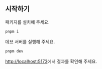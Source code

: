 ## 시작하기

패키지를 설치해 주세요.

```bash
pnpm i
```

데브 서버를 실행해 주세요.

```bash
pnpm dev
```

[http://localhost:5173](http://localhost:5173)에서 결과를 확인해 주세요.
